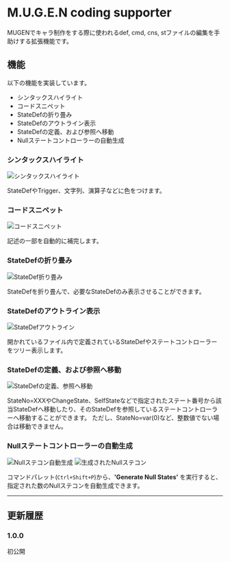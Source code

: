 # M.U.G.E.N coding supporter

MUGENでキャラ制作をする際に使われるdef, cmd, cns, stファイルの編集を手助けする拡張機能です。

## 機能

以下の機能を実装しています。
* シンタックスハイライト
* コードスニペット
* StateDefの折り畳み
* StateDefのアウトライン表示
* StateDefの定義、および参照へ移動
* Nullステートコントローラーの自動生成

### **シンタックスハイライト**

![シンタックスハイライト](https://github.com/Not-Applicable-NA/mugen-coding-supporter/tree/main/images/Syntax%20Highlight.png)

StateDefやTrigger、文字列、演算子などに色をつけます。

### **コードスニペット**
![コードスニペット](https://github.com/Not-Applicable-NA/mugen-coding-supporter/tree/main/images/Code%20Snippet.gif)

記述の一部を自動的に補完します。

### **StateDefの折り畳み**
![StateDef折り畳み](https://github.com/Not-Applicable-NA/mugen-coding-supporter/tree/main/images/StateDef%20Folding.gif)

StateDefを折り畳んで、必要なStateDefのみ表示させることができます。

### **StateDefのアウトライン表示**
![StateDefアウトライン](https://github.com/Not-Applicable-NA/mugen-coding-supporter/tree/main/images/StateDef%20Outline.png)

開かれているファイル内で定義されているStateDefやステートコントローラーをツリー表示します。

### **StateDefの定義、および参照へ移動**
![StateDefの定義、参照へ移動](https://github.com/Not-Applicable-NA/mugen-coding-supporter/tree/main/images/Go%20to%20Definition%20Reference.gif)

StateNo=XXXやChangeState、SelfStateなどで指定されたステート番号から該当StateDefへ移動したり、そのStateDefを参照しているステートコントローラーへ移動することができます。
ただし、StateNo=var(0)など、整数値でない場合は移動できません。

### **Nullステートコントローラーの自動生成**
![Nullステコン自動生成](https://github.com/Not-Applicable-NA/mugen-coding-supporter/tree/main/images/Generate%20Null.gif)
![生成されたNullステコン](https://github.com/Not-Applicable-NA/mugen-coding-supporter/tree/main/images/Null%20StateControllers.png)

コマンドパレット(`Ctrl+Shift+P`)から、**'Generate Null States'**
を実行すると、指定された数のNullステコンを自動生成できます。

---

## 更新履歴

### 1.0.0

初公開
